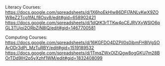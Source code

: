 Literacy Courses:
https://docs.google.com/spreadsheets/d/1X6hoEkHlw86DFI7ANLvKwX9ZOW8eZ2Tcg1fALf8Osv8/edit#gid=658902421
https://docs.google.com/spreadsheets/d/1dQtK3rTTKw4pCEJRVXyWSlO6pGL3TUjoi2ORbZiN8lQ/edit#gid=1467700581

Computing Courses:
https://docs.google.com/spreadsheets/d/16KGFDO4DZPil0s0ibmFH8lVgSOArODr3dPj_MzTuRBY/edit#gid=1519189532
https://docs.google.com/spreadsheets/d/1TmqZWxOlZiQgw8ogGKU7m28BOrTDd9lH2p5yXzhf1WM/edit#gid=1832408099